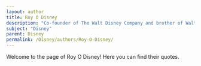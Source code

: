 ```yaml
---
layout: author
title: Roy O Disney
description: "Co-founder of The Walt Disney Company and brother of Walt Disney, instrumental in financing the company and guiding its growth and expansion."
subject: "Disney"
parent: Disney
permalink: /Disney/authors/Roy-O-Disney/
---
```


Welcome to the page of Roy O Disney! Here you can find their quotes.
